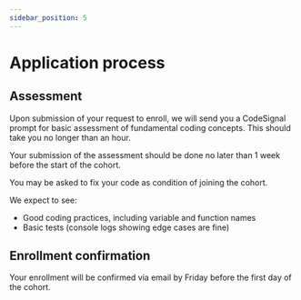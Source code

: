 ```yaml
---
sidebar_position: 5
---
```


# Application process

## Assessment
Upon submission of your request to enroll, we will send you a CodeSignal prompt for basic assessment of fundamental coding concepts. This should take you no longer than an hour.

Your submission of the assessment should be done no later than 1 week before the start of the cohort.

You may be asked to fix your code as condition of joining the cohort.

We expect to see:
- Good coding practices, including variable and function names
- Basic tests (console logs showing edge cases are fine)

## Enrollment confirmation
Your enrollment will be confirmed via email by Friday before the first day of the cohort.
